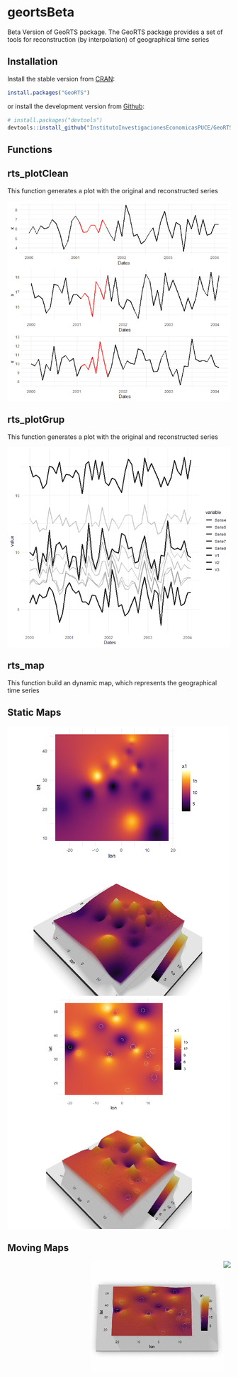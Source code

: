 geortsBeta
==========

Beta Version of GeoRTS package. The GeoRTS package provides a set of tools for reconstruction (by interpolation) of geographical time series

Installation
----------------

Install the stable version from [CRAN](https://CRAN.R-project.org/package=GeoRTS):

``` r 
install.packages("GeoRTS")
```


or install the development version from [Github](https://github.com/InstitutoInvestigacionesEconomicasPUCE/GeoRTS):

``` r
# install.packages("devtools")
devtools::install_github("InstitutoInvestigacionesEconomicasPUCE/GeoRTS")
```

Functions
----------------

rts_plotClean 
----------------
This function generates a plot with the original and reconstructed series

<img src="man/figures/rearme_img1.png" align="center"/>

rts_plotGrup 
----------------
This function generates a plot with the original and reconstructed series


<img src="man/figures/rearme_img2.png" align="center"/>

rts_map
----------------
This function build an dynamic map, which represents the geographical time series

Static Maps
----------------
<img src="man/figures/rearme_img3.png" align="center"/>

<img src="man/figures/rearme_img4.png" align="center"/>

Moving Maps
----------------
<img src="man/figures/rearme_img5.gif" align="right"/></img>
<img src="man/figures/rearme_img6.gif" align="right"/>
